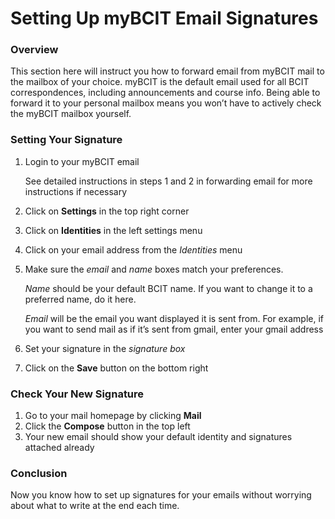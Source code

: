 # Setting Up myBCIT Email Signatures

### Overview

This section here will instruct you how to forward email from myBCIT mail to the mailbox of your choice. myBCIT is the default email used for all BCIT correspondences, including announcements and course info. Being able to forward it to your personal mailbox means you won’t have to actively check the myBCIT mailbox yourself.

### Setting Your Signature

1. Login to your myBCIT email

    See detailed instructions in steps 1 and 2 in forwarding email for more instructions if necessary

2. Click on **Settings** in the top right corner
3. Click on **Identities** in the left settings menu  
4. Click on your email address from the _Identities_ menu
5. Make sure the _email_ and _name_ boxes match your preferences.

    _Name_ should be your default BCIT name. If you want to change it to a preferred name, do it here.

    _Email_ will be the email you want displayed it is sent from. For example, if you want to send mail as if it’s sent from gmail, enter your gmail address

6. Set your signature in the _signature box_
7. Click on the **Save** button on the bottom right

### Check Your New Signature

1. Go to your mail homepage by clicking **Mail**
2. Click the **Compose** button in the top left
3. Your new email should show your default identity and signatures attached already

### Conclusion

Now you know how to set up signatures for your emails without worrying about what to write at the end each time.
